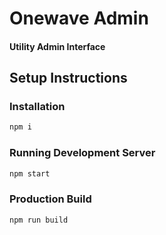 # Onewave Admin
#### Utility Admin Interface

## Setup Instructions

### Installation
```bash
npm i
```
### Running Development Server
```bash
npm start
```
### Production Build
```bash
npm run build
```